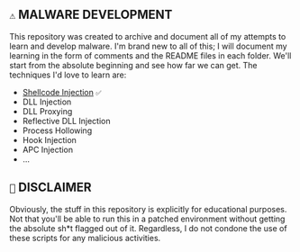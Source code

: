 ## `⚠️` MALWARE DEVELOPMENT

This repository was created to archive and document all of my attempts to learn and develop malware. I'm brand new to all of this; I will document my learning in the form of comments and the README files in each folder. We'll start from the absolute beginning and see how far we can get. The techniques I'd love to learn are:

- [Shellcode Injection](1-process%20injection) `✅`
- DLL Injection
- DLL Proxying
- Reflective DLL Injection
- Process Hollowing
- Hook Injection
- APC Injection
- ...

## `🛑` DISCLAIMER

Obviously, the stuff in this repository is explicitly for educational purposes. Not that you'll be able to run this in a patched environment without getting the absolute sh*t flagged out of it. Regardless, I do not condone the use of these scripts for any malicious activities. 
